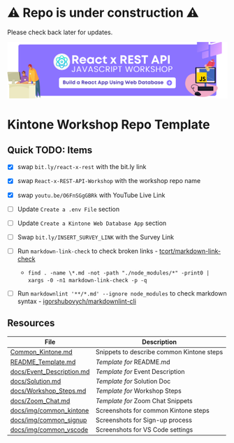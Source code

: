 # ⚠️ Repo is under construction ⚠️
Please check back later for updates.

![Banner](docs/img/banner.png)

# Kintone Workshop Repo Template

## Quick TODO: Items
* [x] swap `bit.ly/react-x-rest` with the bit.ly link
* [x] swap `React-x-REST-API-Workshop` with the workshop repo name
* [x] swap `youtu.be/O6FnSGgGBRk` with YouTube Live Link
* [ ] Update `Create a .env File` section
* [ ] Update `Create a Kintone Web Database App` section
* [ ] Swap `bit.ly/INSERT_SURVEY_LINK` with the Survey Link
* [ ] Run `markdown-link-check` to check broken links - [tcort/markdown-link-check](https://github.com/tcort/markdown-link-check)
  * `find . -name \*.md -not -path "./node_modules/*" -print0 | xargs -0 -n1 markdown-link-check -p -q`
* [ ] Run `markdownlint '**/*.md' --ignore node_modules` to check markdown syntax - [igorshubovych/markdownlint-cli](https://github.com/igorshubovych/markdownlint-cli)


## Resources

| File                                                   | Description                               |
| ------------------------------------------------------ | ----------------------------------------- |
| [Common_Kintone.md](Common_Kintone.md)                 | Snippets to describe common Kintone steps |
| [README_Template.md](README_Template.md)               | _Template for_ README.md                  |
| [docs/Event_Description.md](docs/Event_Description.md) | _Template for_ Event Description          |
| [docs/Solution.md](docs/Solution.md)                   | _Template for_ Solution Doc               |
| [docs/Workshop_Steps.md](docs/Workshop_Steps.md)       | _Template for_ Workshop Steps             |
| [docs/Zoom_Chat.md](docs/Zoom_Chat.md)                 | _Template for_ Zoom Chat Snippets         |
| [docs/img/common_kintone](docs/img/common_kintone)     | Screenshots for common Kintone steps      |
| [docs/img/common_signup](docs/img/common_signup)       | Screenshots for Sign-up process           |
| [docs/img/common_vscode](docs/img/common_vscode)       | Screenshots for VS Code settings          |
